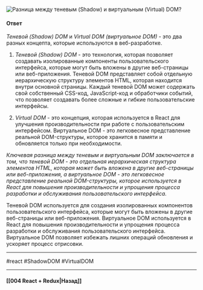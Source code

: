 ![Разница между теневым (Shadow) и виртуальным (Virtual) DOM?](https://youtu.be/81yRgVQ1ciM?t=112)

#### Ответ

*Теневой (Shadow) DOM* и *Virtual DOM (виртуальное DOM)* - это два разных концепта, которые используются в веб-разработке.

1. *Теневой (Shadow) DOM* - это технология, которая позволяет создавать изолированные компоненты пользовательского интерфейса, которые могут быть вложены в другие веб-страницы или веб-приложения. Теневой DOM представляет собой отдельную иерархическую структуру элементов HTML, которая находится внутри основной страницы. Каждый теневой DOM может содержать свой собственный CSS-код, JavaScript-код и обработчики событий, что позволяет создавать более сложные и гибкие пользовательские интерфейсы.

2. *Virtual DOM* - это концепция, которая используется в React для улучшения производительности при работе с пользовательским интерфейсом. Виртуальное DOM - это легковесное представление реальной DOM-структуры, которое хранится в памяти и обновляется только при необходимости.

*Ключевая разница между теневым и виртуальным DOM заключается в том, что теневой DOM - это отдельная иерархическая структура элементов HTML, которая может быть вложена в другие веб-страницы или веб-приложения, а виртуальное DOM - это легковесное представление реальной DOM-структуры, которое используется в React для повышения производительности и упрощения процесса разработки и обслуживания пользовательского интерфейса.*

Теневой DOM используется для создания изолированных компонентов пользовательского интерфейса, которые могут быть вложены в другие веб-страницы или веб-приложения. Виртуальное DOM используется в React для повышения производительности и упрощения процесса разработки и обслуживания пользовательского интерфейса. Виртуальное DOM позволяет избежать лишних операций обновления и ускоряет процесс отрисовки.

____
#react #ShadowDOM #VirtualDOM 

____

#### [[004 React + Redux|Назад]]
